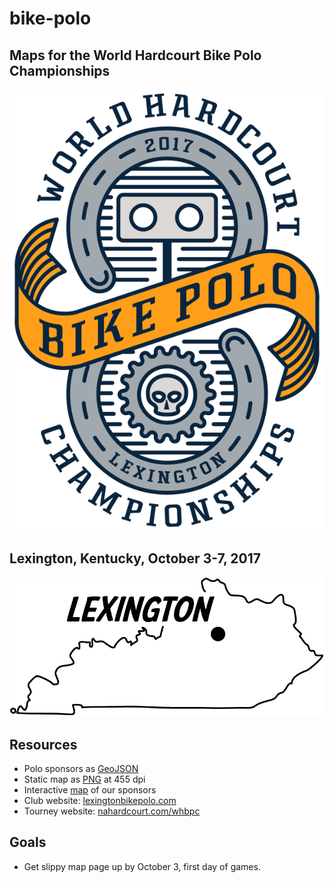 # bike-polo
## Maps for the World Hardcourt Bike Polo Championships
![Banner image for event](assets/tourney.png)   

## Lexington, Kentucky, October 3-7, 2017   
![Lexington Kentucky](assets/lex-ky.png)   

## Resources
* Polo sponsors as [GeoJSON](amenities.geojson)
* Static map as [PNG](bike-polo-tourney-map.png) at 455 dpi
* Interactive [map](https://boydx.github.io/bike-polo) of our sponsors
* Club website: [lexingtonbikepolo.com](https://lexingtonbikepolo.com)
* Tourney website: [nahardcourt.com/whbpc](http://www.nahardcourt.com/whbpc/)

## Goals

* Get slippy map page up by October 3, first day of games.

